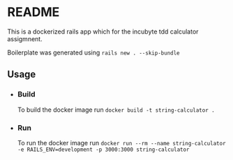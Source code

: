 # README

This is a dockerized rails app which for the incubyte tdd calculator assigmnent. 

Boilerplate was generated using `rails new . --skip-bundle`
## Usage
* ### Build
    To build the docker image run `docker build -t string-calculator .`
* ### Run
    To run the docker image run `docker run --rm --name string-calculator -e RAILS_ENV=development -p 3000:3000 string-calculator`

[//]: # (* ### Web port)
[//]: # (  UI is available at http://localhost:3000, TBD )

[//]: # (* ### Test)
[//]: # (    To run the tests run `docker run -e RAILS_ENV=test -p 3000:3000 string-calculator To be confirmed once rspec is implemented)

[//]: # (Execute in CLI)
[//]: # (   docker exec -it string-calculator bash)